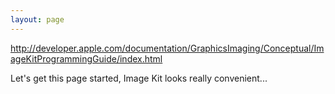 ```yaml
---
layout: page
---
```


http://developer.apple.com/documentation/GraphicsImaging/Conceptual/ImageKitProgrammingGuide/index.html

Let's get this page started, Image Kit looks really convenient...
